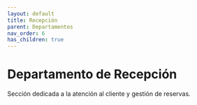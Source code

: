 ```yaml
---
layout: default
title: Recepción
parent: Departamentos
nav_order: 6
has_children: true
---
```


# Departamento de Recepción

Sección dedicada a la atención al cliente y gestión de reservas.